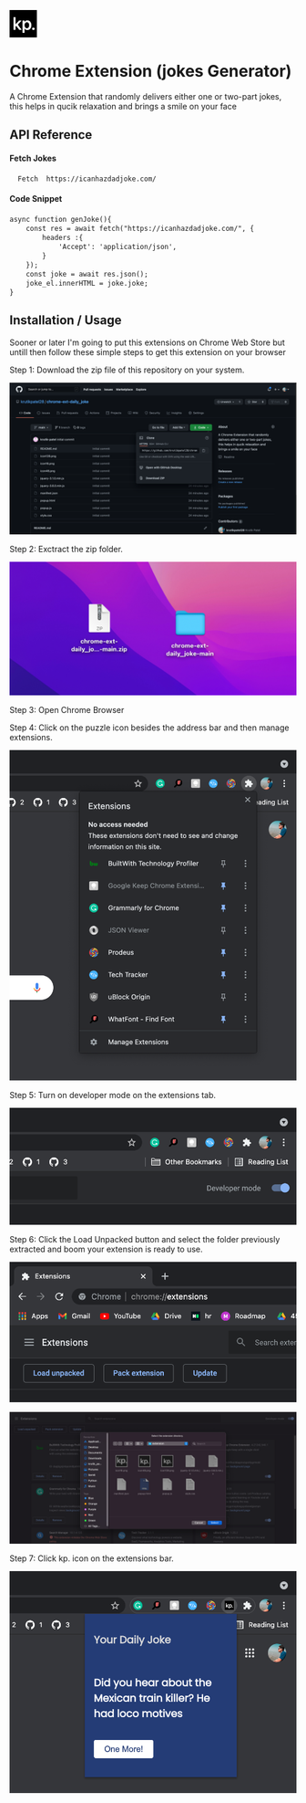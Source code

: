 
![Logo](https://raw.githubusercontent.com/krutikpatel28/chrome-ext-daily_joke/main/icon48.png)

    
# Chrome Extension (jokes Generator)

A Chrome Extension that randomly delivers either one or two-part jokes, this helps in qucik relaxation and brings a smile on your face


## API Reference

#### Fetch Jokes

```http
  Fetch  https://icanhazdadjoke.com/
```

#### Code Snippet

```
async function genJoke(){
    const res = await fetch("https://icanhazdadjoke.com/", {
        headers :{
            'Accept': 'application/json',
        }
    });
    const joke = await res.json();
    joke_el.innerHTML = joke.joke;
}

```
  
## Installation / Usage

Sooner or later I'm going to put this extensions on Chrome Web Store but untill then
follow these simple steps to get this extension on your browser


Step 1: Download the zip file of this repository on your system.

![App Screenshot](https://raw.githubusercontent.com/krutikpatel28/chrome-ext-daily_joke/main/ss/1.png)

Step 2: Exctract the zip folder. 

![App Screenshot](https://raw.githubusercontent.com/krutikpatel28/chrome-ext-daily_joke/main/ss/z.png)

Step 3: Open Chrome Browser

Step 4: Click on the puzzle icon besides the address bar and then manage extensions.

![App Screenshot](https://raw.githubusercontent.com/krutikpatel28/chrome-ext-daily_joke/main/ss/2.png)

Step 5: Turn on developer mode on the extensions tab.

![App Screenshot](https://raw.githubusercontent.com/krutikpatel28/chrome-ext-daily_joke/main/ss/3.png)

Step 6: Click the Load Unpacked button and select the folder previously extracted and boom your extension is ready to use.

![App Screenshot](https://raw.githubusercontent.com/krutikpatel28/chrome-ext-daily_joke/main/ss/4.png)

![App Screenshot](https://raw.githubusercontent.com/krutikpatel28/chrome-ext-daily_joke/main/ss/5.png)

Step 7: Click kp. icon on the extensions bar.

![App Screenshot](https://raw.githubusercontent.com/krutikpatel28/chrome-ext-daily_joke/main/ss/x.png)
